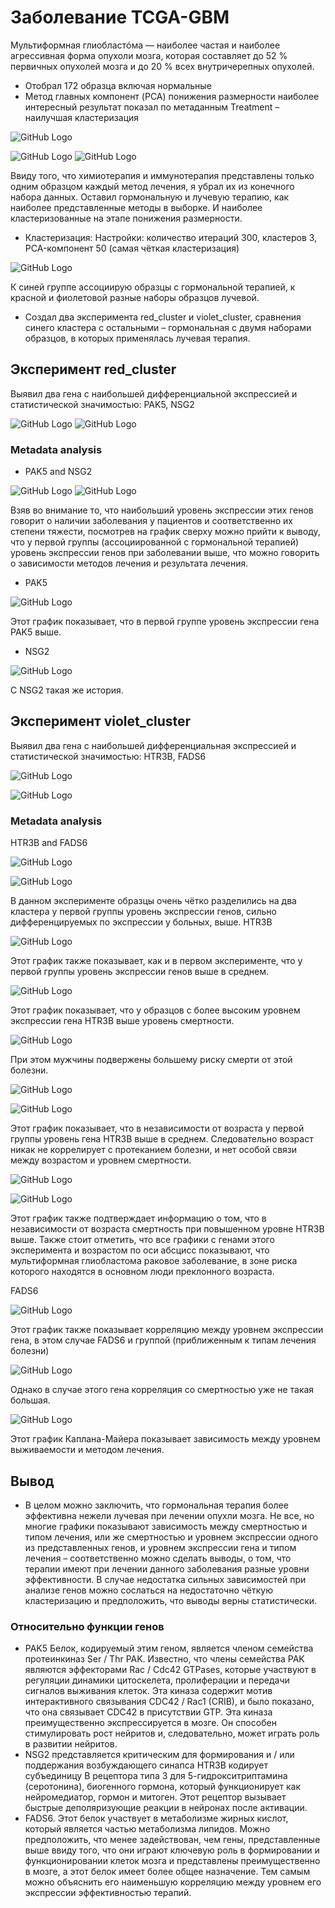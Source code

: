 # Заболевание TCGA-GBM
Мультиформная глиобластóма — наиболее частая и наиболее агрессивная форма опухоли мозга, которая составляет до 52 % первичных опухолей мозга и до 20 % всех внутричерепных опухолей.

- Отобрал 172 образца включая нормальные
- Метод главных компонент (PCA) понижения размерности наиболее интересный результат показал по метаданным Treatment – наилучшая кластеризация

![GitHub Logo](images/Рисунок1.png)

![GitHub Logo](images/Рисунок2.png)
![GitHub Logo](images/Рисунок3.png)
 
Ввиду того, что химиотерапия и иммунотерапия представлены только одним образцом каждый метод лечения, я убрал их из конечного набора данных.
Оставил гормональную и лучевую терапию, как наиболее представленные методы в выборке.
И наиболее кластеризованные на этапе понижения размерности.

- Кластеризация:
Настройки: количество итераций 300, кластеров 3, PCA-компонент 50 (самая чёткая кластеризация)

![GitHub Logo](images/Рисунок4.png)

К синей группе ассоциирую образцы с гормональной терапией, к красной и фиолетовой разные наборы образцов лучевой.
- Создал два эксперимента red_cluster и violet_cluster, сравнения синего кластера с остальными – гормональная с двумя наборами образцов, в которых применялась лучевая терапия.

## Эксперимент red_cluster
Выявил два гена с наибольшей дифференциальной экспрессией и статистической значимостью:
PAK5, NSG2
 
![GitHub Logo](images/Рисунок5.png)
![GitHub Logo](images/Рисунок6.png)

### Metadata analysis 
- PAK5 and NSG2

![GitHub Logo](images/Рисунок7.png)
![GitHub Logo](images/Рисунок8.png)
 
Взяв во внимание то, что наибольший уровень экспрессии этих генов говорит о наличии заболевания у пациентов и соответственно их степени тяжести, посмотрев на график сверху можно прийти к выводу, что у первой группы (ассоциированной с гормональной терапией) уровень экспрессии генов при заболевании выше, что можно говорить о зависимости методов лечения и результата лечения.

- PAK5

![GitHub Logo](images/Рисунок9.png)

Этот график показывает, что в первой группе уровень экспрессии гена PAK5 выше.
- NSG2

![GitHub Logo](images/Рисунок10.png)

С NSG2 такая же история.

## Эксперимент violet_cluster
Выявил два гена с наибольшей дифференциальная экспрессией и статистической значимостью:
HTR3B, FADS6

![GitHub Logo](images/Рисунок11.png)

![GitHub Logo](images/Рисунок12.png)


### Metadata analysis
HTR3B and FADS6

![GitHub Logo](images/Рисунок13.png)

![GitHub Logo](images/Рисунок14.png)
 
В данном эксперименте образцы очень чётко разделились на два кластера у первой группы уровень экспрессии генов, сильно дифференцируемых по экспрессии у больных, выше.
HTR3B

![GitHub Logo](images/Рисунок15.png)

Этот график также показывает, как и в первом эксперименте, что у первой группы уровень экспрессии генов выше в среднем.

![GitHub Logo](images/Рисунок16.png)
 
Этот график показывает, что у образцов с более высоким уровнем экспрессии гена HTR3B выше уровень смертности.

![GitHub Logo](images/Рисунок17.png)

При этом мужчины подвержены большему риску смерти от этой болезни.
 
![GitHub Logo](images/Рисунок18.png)

![GitHub Logo](images/Рисунок19.png)

Этот график показывает, что в независимости от возраста у первой группы уровень гена HTR3B выше в среднем. Следовательно возраст никак не коррелирует с протеканием болезни, и нет особой связи между возрастом и уровнем смертности.
 
![GitHub Logo](images/Рисунок20.png)

![GitHub Logo](images/Рисунок21.png)

Этот график также подтверждает информацию о том, что в независимости от возраста смертность при повышенном уровне HTR3B выше. Также стоит отметить, что все графики с генами этого эксперимента и возрастом по оси абсцисс показывают, что мультиформная глиобластома раковое заболевание, в зоне риска которого находятся в основном люди преклонного возраста. 

FADS6

![GitHub Logo](images/Рисунок22.png)

Этот график также показывает корреляцию между уровнем экспрессии гена, в этом случае FADS6 и группой (приближенным к типам лечения болезни)

![GitHub Logo](images/Рисунок23.png)
 
Однако в случае этого гена корреляция со смертностью уже не такая большая.

![GitHub Logo](images/Рисунок24.png)

Этот график Каплана-Майера показывает зависимость между уровнем выживаемости и методом лечения.

## Вывод
- В целом можно заключить, что гормональная терапия более эффективна нежели лучевая при лечении опухли мозга. Не все, но многие графики показывают зависимость между смертностью и типом лечения, или же смертностью и уровнем экспрессии одного из представленных генов, и уровнем экспрессии гена и типом лечения – соответственно можно сделать выводы, о том, что терапии имеют при лечении данного заболевания разные уровни эффективности. В случае недостатка сильных зависимостей при анализе генов можно сослаться на недостаточно чёткую кластеризацию и предположить, что выводы верны статистически.
### Относительно функции генов
- PAK5 Белок, кодируемый этим геном, является членом семейства протеинкиназ Ser / Thr PAK. Известно, что члены семейства PAK являются эффекторами Rac / Cdc42 GTPases, которые участвуют в регуляции динамики цитоскелета, пролиферации и передачи сигналов выживания клеток. Эта киназа содержит мотив интерактивного связывания CDC42 / Rac1 (CRIB), и было показано, что она связывает CDC42 в присутствии GTP. Эта киназа преимущественно экспрессируется в мозге. Он способен стимулировать рост нейритов и, следовательно, может играть роль в развитии нейритов.
- NSG2 представляется критическим для формирования и / или поддержания возбуждающего синапса
HTR3B кодирует субъединицу B рецептора типа 3 для 5-гидрокситриптамина (серотонина), биогенного гормона, который функционирует как нейромедиатор, гормон и митоген. Этот рецептор вызывает быстрые деполяризующие реакции в нейронах после активации.
- FADS6. Этот белок участвует в метаболизме жирных кислот, который является частью метаболизма липидов. Можно предположить, что менее задействован, чем гены, представленные выше ввиду того, что они играют ключевую роль в формировании и функционировании клеток мозга и представлены преимущественно в мозге, а этот белок имеет более общее назначение. Тем самым можно объяснить его наименьшую корреляцию между уровнем его экспрессии эффективностью терапий. 





